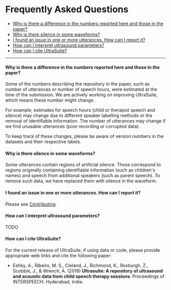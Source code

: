 # Frequently Asked Questions

* [Why is there a difference in the numbers reported here and those in the paper?](#why-is-there-a-difference-in-the-numbers-reported-here-and-those-in-the-paper)
* [Why is there silence in some waveforms?](#why-is-there-silence-in-some-waveforms)
* [I found an issue in one or more utterances. How can I report it?](#i-found-an-issue-in-one-or-more-utterances-how-can-i-report-it)
* [How can I interpret ultrasound parameters?](#how-can-i-interpret-ultrasound-parameters)
* [How can I cite UltraSuite?](#how-can-i-cite-ultrasuite)



------

#### Why is there a difference in the numbers reported here and those in the paper?

Some of the numbers describing the repository in the paper, such as number of utterances or number of speech hours, were estimated at the time of the submission. We are actively working on improving UltraSuite, which means these number might change.

For example, estimates for speech hours (child or therapist speech and silence) may change due to different speaker labelling methods or the removal of identifiable information. The number of utterances may change if we find unusable utterances (poor recording or corrupted data).

To keep track of these changes, please be aware of version numbers in the datasets and their respective labels.

#### Why is there silence in some waveforms?

Some utterances contain regions of artificial silence. These correspond to regions originally containing identifiable information (such as children's names) and speech from additional speakers (such as parent speech). To remove such data, we have replaced them with silence in the waveform.

#### I found an issue in one or more utterances. How can I report it?

Please see [Contributing](README.md#Contributing).

#### How can I interpret ultrasound parameters?

TODO

#### How can I cite UltraSuite?

For the current release of UltraSuite, if using data or code, please provide appropriate web links and cite the following paper:

- Eshky, A., Ribeiro, M. S., Cleland, J., Richmond, K., Roxburgh, Z.,  Scobbie, J., & Wrench, A. (2018) **Ultrasuite: A repository of ultrasound and acoustic data from child speech therapy sessions**. Proceedings of INTERSPEECH. Hyderabad, India.

